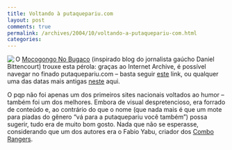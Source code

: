 ```yaml
---
title: Voltando à putaquepariu.com
layout: post
comments: true
permalink: /archives/2004/10/voltando-a-putaquepariu-com.html
categories:
---
```

<img src="//chester.me/img/blig/pqp.gif" border=0 align=left>O <a href=http://mocogongonobugaco.blogspot.com/ >Mocogongo No Bugaco</a> (inspirado blog do jornalista gaúcho Daniel Bittencourt) trouxe esta pérola: graças ao Internet Archive, é possível navegar no finado putaquepariu.com &#8211; basta seguir <a href=http://web.archive.org/web/19990504185231/http://putaquepariu.com/index.html >este</a> link, ou qualquer uma das datas mais antigas <a href=http://web.archive.org/web/*/putaquepariu.com >neste</a> aqui.

O pqp não foi apenas um dos primeiros sites nacionais voltados ao humor &#8211; também foi um dos melhores. Embora de visual despretencioso, era forrado de conteúdo e, ao contrário do que o nome (que nada mais é que um mote para piadas do gênero &#8220;vá para a putaquepariu você também&#8221;) possa sugerir, tudo era de muito bom gosto. Nada que não se esperasse, considerando que um dos autores era o Fabio Yabu, criador dos <a href=http://www.comborangers.com.br >Combo Rangers</a>.
